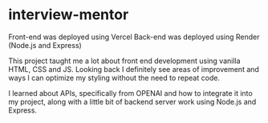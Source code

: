 # interview-mentor

Front-end was deployed using Vercel
Back-end was deployed using Render (Node.js and Express)

This project taught me a lot about front end development using vanilla HTML, CSS and JS. Looking back I definitely see areas of improvement
and ways I can optimize my styling without the need to repeat code. 

I learned about APIs, specifically from OPENAI and how to integrate it into my project, along with a little bit of backend server work
using Node.js and Express. 
